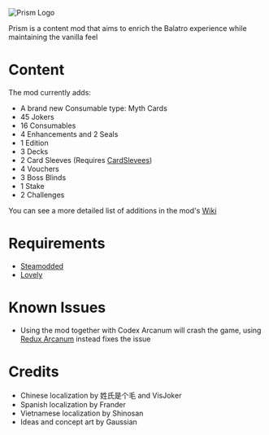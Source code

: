 ![Prism Logo](https://github.com/user-attachments/assets/11ab82a9-2720-4476-bd74-4ee80071d285)

Prism is a content mod that aims to enrich the Balatro experience while maintaining the vanilla feel

# Content

The mod currently adds:
- A brand new Consumable type: Myth Cards
- 45 Jokers
- 16 Consumables
- 4 Enhancements and 2 Seals
- 1 Edition
- 3 Decks
- 2 Card Sleeves (Requires [CardSlevees](https://github.com/larswijn/CardSleeves))
- 4 Vouchers
- 3 Boss Blinds
- 1 Stake
- 2 Challenges

You can see a more detailed list of additions in the mod's [Wiki](https://balatromods.miraheze.org/wiki/Prism)

# Requirements
- [Steamodded](https://github.com/Steamopollys/Steamodded)
- [Lovely](https://github.com/ethangreen-dev/lovely-injector)

# Known Issues
- Using the mod together with Codex Arcanum will crash the game, using [Redux Arcanum](https://github.com/jumbocarrot0/Redux-Arcanum) instead fixes the issue

# Credits
- Chinese localization by 姓氏是个毛 and VisJoker
- Spanish localization by Frander
- Vietnamese localization by Shinosan
- Ideas and concept art by Gaussian
